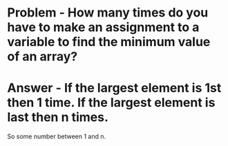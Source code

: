 # Problem - How many times do you have to make an assignment to a variable to find the minimum value of an array?
# Answer - If the largest element is 1st then 1 time.  If the largest element is last then n times.
So some number between 1  and n.